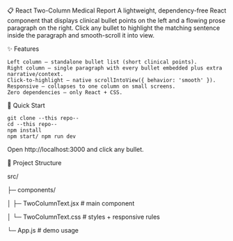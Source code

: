 📋 React Two-Column Medical Report
A lightweight, dependency-free React component that displays clinical bullet points on the left and a flowing prose paragraph on the right.
Click any bullet to highlight the matching sentence inside the paragraph and smooth-scroll it into view.


✨ Features

    Left column – standalone bullet list (short clinical points).
    Right column – single paragraph with every bullet embedded plus extra narrative/context.
    Click-to-highlight – native scrollIntoView({ behavior: 'smooth' }).
    Responsive – collapses to one column on small screens.
    Zero dependencies – only React + CSS.

🚀 Quick Start

    git clone --this repo--
    cd --this repo--
    npm install
    npm start/ npm run dev
    
Open http://localhost:3000 and click any bullet.

📁 Project Structure

src/

├─ components/

│  ├─ TwoColumnText.jsx   # main component

│  └─ TwoColumnText.css   # styles + responsive rules

└─ App.js                 # demo usage

